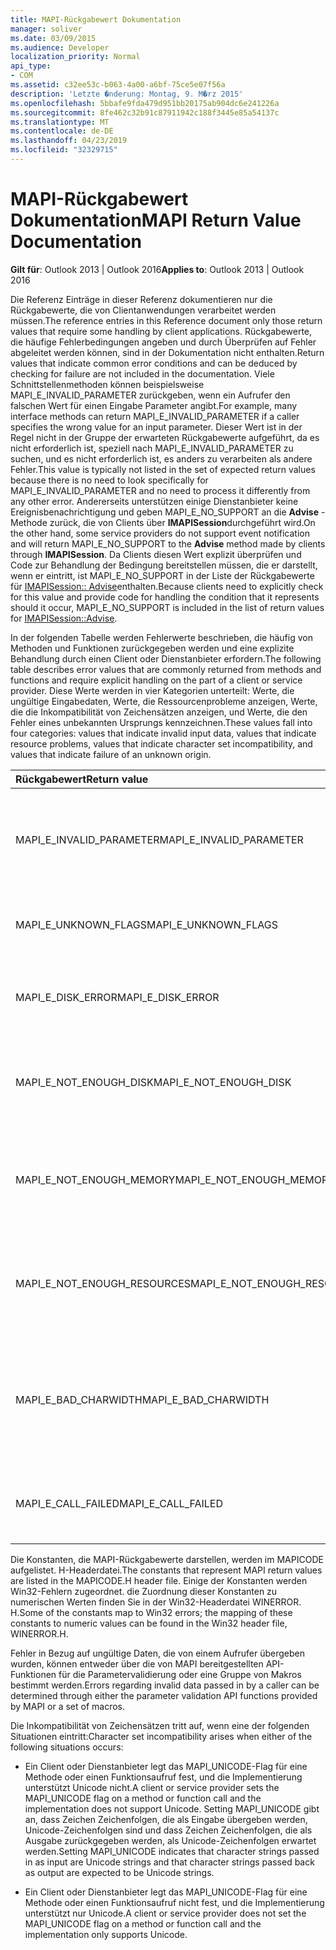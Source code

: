 ```yaml
---
title: MAPI-Rückgabewert Dokumentation
manager: soliver
ms.date: 03/09/2015
ms.audience: Developer
localization_priority: Normal
api_type:
- COM
ms.assetid: c32ee53c-b063-4a00-a6bf-75ce5e07f56a
description: 'Letzte �nderung: Montag, 9. M�rz 2015'
ms.openlocfilehash: 5bbafe9fda479d951bb20175ab904dc6e241226a
ms.sourcegitcommit: 8fe462c32b91c87911942c188f3445e85a54137c
ms.translationtype: MT
ms.contentlocale: de-DE
ms.lasthandoff: 04/23/2019
ms.locfileid: "32329715"
---
```

# <a name="mapi-return-value-documentation"></a><span data-ttu-id="63ace-103">MAPI-Rückgabewert Dokumentation</span><span class="sxs-lookup"><span data-stu-id="63ace-103">MAPI Return Value Documentation</span></span>

  
  
<span data-ttu-id="63ace-104">**Gilt für**: Outlook 2013 | Outlook 2016</span><span class="sxs-lookup"><span data-stu-id="63ace-104">**Applies to**: Outlook 2013 | Outlook 2016</span></span> 
  
<span data-ttu-id="63ace-105">Die Referenz Einträge in dieser Referenz dokumentieren nur die Rückgabewerte, die von Clientanwendungen verarbeitet werden müssen.</span><span class="sxs-lookup"><span data-stu-id="63ace-105">The reference entries in this Reference document only those return values that require some handling by client applications.</span></span> <span data-ttu-id="63ace-106">Rückgabewerte, die häufige Fehlerbedingungen angeben und durch Überprüfen auf Fehler abgeleitet werden können, sind in der Dokumentation nicht enthalten.</span><span class="sxs-lookup"><span data-stu-id="63ace-106">Return values that indicate common error conditions and can be deduced by checking for failure are not included in the documentation.</span></span> <span data-ttu-id="63ace-107">Viele Schnittstellenmethoden können beispielsweise MAPI_E_INVALID_PARAMETER zurückgeben, wenn ein Aufrufer den falschen Wert für einen Eingabe Parameter angibt.</span><span class="sxs-lookup"><span data-stu-id="63ace-107">For example, many interface methods can return MAPI_E_INVALID_PARAMETER if a caller specifies the wrong value for an input parameter.</span></span> <span data-ttu-id="63ace-108">Dieser Wert ist in der Regel nicht in der Gruppe der erwarteten Rückgabewerte aufgeführt, da es nicht erforderlich ist, speziell nach MAPI_E_INVALID_PARAMETER zu suchen, und es nicht erforderlich ist, es anders zu verarbeiten als andere Fehler.</span><span class="sxs-lookup"><span data-stu-id="63ace-108">This value is typically not listed in the set of expected return values because there is no need to look specifically for MAPI_E_INVALID_PARAMETER and no need to process it differently from any other error.</span></span> <span data-ttu-id="63ace-109">Andererseits unterstützen einige Dienstanbieter keine Ereignisbenachrichtigung und geben MAPI_E_NO_SUPPORT an die **Advise** -Methode zurück, die von Clients über **IMAPISession**durchgeführt wird.</span><span class="sxs-lookup"><span data-stu-id="63ace-109">On the other hand, some service providers do not support event notification and will return MAPI_E_NO_SUPPORT to the **Advise** method made by clients through **IMAPISession**.</span></span> <span data-ttu-id="63ace-110">Da Clients diesen Wert explizit überprüfen und Code zur Behandlung der Bedingung bereitstellen müssen, die er darstellt, wenn er eintritt, ist MAPI_E_NO_SUPPORT in der Liste der Rückgabewerte für [IMAPISession:: Advise](imapisession-advise.md)enthalten.</span><span class="sxs-lookup"><span data-stu-id="63ace-110">Because clients need to explicitly check for this value and provide code for handling the condition that it represents should it occur, MAPI_E_NO_SUPPORT is included in the list of return values for [IMAPISession::Advise](imapisession-advise.md).</span></span>
  
<span data-ttu-id="63ace-111">In der folgenden Tabelle werden Fehlerwerte beschrieben, die häufig von Methoden und Funktionen zurückgegeben werden und eine explizite Behandlung durch einen Client oder Dienstanbieter erfordern.</span><span class="sxs-lookup"><span data-stu-id="63ace-111">The following table describes error values that are commonly returned from methods and functions and require explicit handling on the part of a client or service provider.</span></span> <span data-ttu-id="63ace-112">Diese Werte werden in vier Kategorien unterteilt: Werte, die ungültige Eingabedaten, Werte, die Ressourcenprobleme anzeigen, Werte, die die Inkompatibilität von Zeichensätzen anzeigen, und Werte, die den Fehler eines unbekannten Ursprungs kennzeichnen.</span><span class="sxs-lookup"><span data-stu-id="63ace-112">These values fall into four categories: values that indicate invalid input data, values that indicate resource problems, values that indicate character set incompatibility, and values that indicate failure of an unknown origin.</span></span>
  
|<span data-ttu-id="63ace-113">**Rückgabewert**</span><span class="sxs-lookup"><span data-stu-id="63ace-113">**Return value**</span></span>|<span data-ttu-id="63ace-114">**Beschreibung**</span><span class="sxs-lookup"><span data-stu-id="63ace-114">**Description**</span></span>|
|:-----|:-----|
|<span data-ttu-id="63ace-115">MAPI_E_INVALID_PARAMETER</span><span class="sxs-lookup"><span data-stu-id="63ace-115">MAPI_E_INVALID_PARAMETER</span></span>  <br/> |<span data-ttu-id="63ace-116">Mindestens einer der an die Methode oder Funktionen übergebenen Parameter war ungültig.</span><span class="sxs-lookup"><span data-stu-id="63ace-116">One or more of the parameters passed into the method or functions were not valid.</span></span>  <br/> |
|<span data-ttu-id="63ace-117">MAPI_E_UNKNOWN_FLAGS</span><span class="sxs-lookup"><span data-stu-id="63ace-117">MAPI_E_UNKNOWN_FLAGS</span></span>  <br/> |<span data-ttu-id="63ace-118">Mindestens ein Wert für einen Flags-Parameter war ungültig.</span><span class="sxs-lookup"><span data-stu-id="63ace-118">One or more values for a flags parameter were not valid.</span></span>  <br/> |
|<span data-ttu-id="63ace-119">MAPI_E_DISK_ERROR</span><span class="sxs-lookup"><span data-stu-id="63ace-119">MAPI_E_DISK_ERROR</span></span>  <br/> |<span data-ttu-id="63ace-120">Beim Schreiben oder Lesen vom Datenträger ist ein Problem aufgetreten.</span><span class="sxs-lookup"><span data-stu-id="63ace-120">There was a problem writing to or reading from disk.</span></span>  <br/> |
|<span data-ttu-id="63ace-121">MAPI_E_NOT_ENOUGH_DISK</span><span class="sxs-lookup"><span data-stu-id="63ace-121">MAPI_E_NOT_ENOUGH_DISK</span></span>  <br/> |<span data-ttu-id="63ace-122">Es war nicht genügend Speicherplatz verfügbar, um den Vorgang abzuschließen.</span><span class="sxs-lookup"><span data-stu-id="63ace-122">Not enough disk space was available to complete the operation.</span></span>  <br/> |
|<span data-ttu-id="63ace-123">MAPI_E_NOT_ENOUGH_MEMORY</span><span class="sxs-lookup"><span data-stu-id="63ace-123">MAPI_E_NOT_ENOUGH_MEMORY</span></span>  <br/> |<span data-ttu-id="63ace-124">Es war nicht genügend Arbeitsspeicher verfügbar, um den Vorgang abzuschließen.</span><span class="sxs-lookup"><span data-stu-id="63ace-124">Not enough memory was available to complete the operation.</span></span>  <br/> |
|<span data-ttu-id="63ace-125">MAPI_E_NOT_ENOUGH_RESOURCES</span><span class="sxs-lookup"><span data-stu-id="63ace-125">MAPI_E_NOT_ENOUGH_RESOURCES</span></span>  <br/> |<span data-ttu-id="63ace-126">Es waren nicht genügend Systemressourcen verfügbar, um den Vorgang abzuschließen.</span><span class="sxs-lookup"><span data-stu-id="63ace-126">Not enough system resources were available to complete the operation.</span></span>  <br/> |
|<span data-ttu-id="63ace-127">MAPI_E_BAD_CHARWIDTH</span><span class="sxs-lookup"><span data-stu-id="63ace-127">MAPI_E_BAD_CHARWIDTH</span></span>  <br/> |<span data-ttu-id="63ace-128">Eine Inkompatibilität besteht in den Zeichensätzen, die vom Aufrufer und der Implementierung unterstützt werden.</span><span class="sxs-lookup"><span data-stu-id="63ace-128">An incompatibility exists in the character sets supported by the caller and the implementation.</span></span>  <br/> |
|<span data-ttu-id="63ace-129">MAPI_E_CALL_FAILED</span><span class="sxs-lookup"><span data-stu-id="63ace-129">MAPI_E_CALL_FAILED</span></span>  <br/> |<span data-ttu-id="63ace-130">Ein Fehler unerwarteter oder unbekannter Herkunft ist aufgetreten.</span><span class="sxs-lookup"><span data-stu-id="63ace-130">An error of unexpected or unknown origin occurred.</span></span>  <br/> |
   
<span data-ttu-id="63ace-131">Die Konstanten, die MAPI-Rückgabewerte darstellen, werden im MAPICODE aufgelistet. H-Headerdatei.</span><span class="sxs-lookup"><span data-stu-id="63ace-131">The constants that represent MAPI return values are listed in the MAPICODE.H header file.</span></span> <span data-ttu-id="63ace-132">Einige der Konstanten werden Win32-Fehlern zugeordnet. die Zuordnung dieser Konstanten zu numerischen Werten finden Sie in der Win32-Headerdatei WINERROR. H.</span><span class="sxs-lookup"><span data-stu-id="63ace-132">Some of the constants map to Win32 errors; the mapping of these constants to numeric values can be found in the Win32 header file, WINERROR.H.</span></span>
  
<span data-ttu-id="63ace-133">Fehler in Bezug auf ungültige Daten, die von einem Aufrufer übergeben wurden, können entweder über die von MAPI bereitgestellten API-Funktionen für die Parametervalidierung oder eine Gruppe von Makros bestimmt werden.</span><span class="sxs-lookup"><span data-stu-id="63ace-133">Errors regarding invalid data passed in by a caller can be determined through either the parameter validation API functions provided by MAPI or a set of macros.</span></span> 
  
<span data-ttu-id="63ace-134">Die Inkompatibilität von Zeichensätzen tritt auf, wenn eine der folgenden Situationen eintritt:</span><span class="sxs-lookup"><span data-stu-id="63ace-134">Character set incompatibility arises when either of the following situations occurs:</span></span>
  
- <span data-ttu-id="63ace-135">Ein Client oder Dienstanbieter legt das MAPI_UNICODE-Flag für eine Methode oder einen Funktionsaufruf fest, und die Implementierung unterstützt Unicode nicht.</span><span class="sxs-lookup"><span data-stu-id="63ace-135">A client or service provider sets the MAPI_UNICODE flag on a method or function call and the implementation does not support Unicode.</span></span> <span data-ttu-id="63ace-136">Setting MAPI_UNICODE gibt an, dass Zeichen Zeichenfolgen, die als Eingabe übergeben werden, Unicode-Zeichenfolgen sind und dass Zeichen Zeichenfolgen, die als Ausgabe zurückgegeben werden, als Unicode-Zeichenfolgen erwartet werden.</span><span class="sxs-lookup"><span data-stu-id="63ace-136">Setting MAPI_UNICODE indicates that character strings passed in as input are Unicode strings and that character strings passed back as output are expected to be Unicode strings.</span></span>
    
- <span data-ttu-id="63ace-137">Ein Client oder Dienstanbieter legt das MAPI_UNICODE-Flag für eine Methode oder einen Funktionsaufruf nicht fest, und die Implementierung unterstützt nur Unicode.</span><span class="sxs-lookup"><span data-stu-id="63ace-137">A client or service provider does not set the MAPI_UNICODE flag on a method or function call and the implementation only supports Unicode.</span></span>
    


